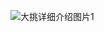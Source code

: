 ![大挑详细介绍图片1](https://private-user-images.githubusercontent.com/208356749/435465537-c0c58fe7-0950-41ab-a40f-0c92b14b93d1.jpg?jwt=eyJhbGciOiJIUzI1NiIsInR5cCI6IkpXVCJ9.eyJpc3MiOiJnaXRodWIuY29tIiwiYXVkIjoicmF3LmdpdGh1YnVzZXJjb250ZW50LmNvbSIsImtleSI6ImtleTUiLCJleHAiOjE3NDUxNTgwNTYsIm5iZiI6MTc0NTE1Nzc1NiwicGF0aCI6Ii8yMDgzNTY3NDkvNDM1NDY1NTM3LWMwYzU4ZmU3LTA5NTAtNDFhYi1hNDBmLTBjOTJiMTRiOTNkMS5qcGc_WC1BbXotQWxnb3JpdGhtPUFXUzQtSE1BQy1TSEEyNTYmWC1BbXotQ3JlZGVudGlhbD1BS0lBVkNPRFlMU0E1M1BRSzRaQSUyRjIwMjUwNDIwJTJGdXMtZWFzdC0xJTJGczMlMkZhd3M0X3JlcXVlc3QmWC1BbXotRGF0ZT0yMDI1MDQyMFQxNDAyMzZaJlgtQW16LUV4cGlyZXM9MzAwJlgtQW16LVNpZ25hdHVyZT1iZDU0MmExNmJlZTAxOGE1ZWVkNjlkZjMzM2RlMGIzNDE5NzkyZDA3YjVhZDU4ZjczYjRhMjRhODYyMDVjMzQ2JlgtQW16LVNpZ25lZEhlYWRlcnM9aG9zdCJ9.ZaxgpayiAMU3BEq6DHyCVxc_9sYKb_alJJ6Ueof636k)
